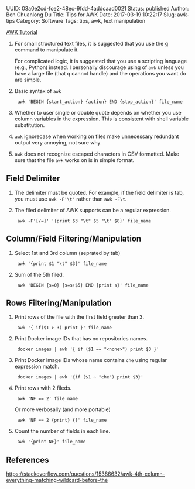 UUID: 03a0e2cd-fce2-48ec-9fdd-4addcaad0021
Status: published
Author: Ben Chuanlong Du
Title: Tips for AWK
Date: 2017-03-19 10:22:17
Slug: awk-tips
Category: Software
Tags: tips, awk, text manipulation


[AWK Tutorial](http://www.grymoire.com/Unix/Awk.html)

1. For small structured text files, 
    it is suggested that you use the [q](http://harelba.github.io/q/)
    command to manipulate it.

    For complicated logic, 
    it is suggested that you use a scripting language (e.g., Python) instead. 
    I personally discourage using of `awk` 
    unless you have a large file (that q cannot handle) 
    and the operations you want do are simple.

2. Basic syntax of `awk`

        awk 'BEGIN {start_action} {action} END {stop_action}' file_name

3. Whether to user single or double quote depends on
    whether you use column variables in the expression.
    This is consistent with shell variable substitution.

2. `awk` ignorecase when working on files make unnecessary redundant output
    very annoying, not sure why

3. `awk` does not recognize escaped characters in CSV formatted. 
    Make sure that the file `awk` works on is in simple format.

## Field Delimiter

1. The delimiter must be quoted. 
    For example, 
    if the field delimiter is tab,
    you must use `awk -F'\t'` rather than `awk -F\t`.

2. The filed delimiter of AWK supports can be a regular expression.

        awk -F'[/=]' '{print $3 "\t" $5 "\t" $8}' file_name
        


## Column/Field Filtering/Manipulation

1. Select 1st and 3rd column (seprated by tab)

        awk '{print $1 "\t" $3}' file_name

2. Sum of the 5th filed.

        awk 'BEGIN {s=0} {s=s+$5} END {print s}' file_name

## Rows Filtering/Manipulation

1. Print rows of the file with the first field greater than 3.

        awk '{ if($1 > 3) print }' file_name

2. Print Docker image IDs that has no repositories names.

        docker images | awk '{ if ($1 == "<none>") print $3 }'

3. Print Docker image IDs whose name contains `che` using regular expression match.

        docker images | awk '{if ($1 ~ "che") print $3}'

4. Print rows with 2 fileds.

        awk 'NF == 2' file_name

    Or more verbosally (and more portable)

        awk 'NF == 2 {print} {}' file_name

5. Count the number of fields in each line.

        awk '{print NF}' file_name



## References

https://stackoverflow.com/questions/15386632/awk-4th-column-everything-matching-wildcard-before-the

